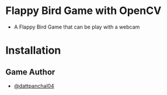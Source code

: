 # Flappy Bird Game with OpenCV

- A Flappy Bird Game that can be play with a webcam

# Installation


## Game Author

- [@dattpanchal04](https://github.com/dattpanchal04)







